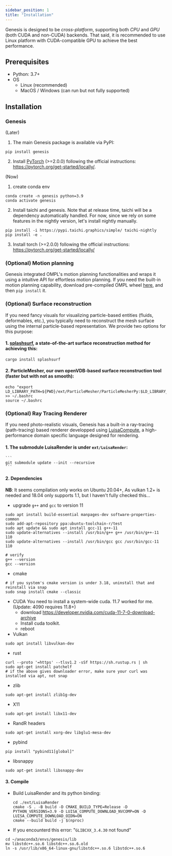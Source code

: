 ```yaml
---
sidebar_position: 1
title: "Installation"
---
```


Genesis is designed to be *cross-platform*, supporting both *CPU* and *GPU* (both CUDA and non-CUDA) backends. That said, it is recommended to use Linux platform with CUDA-compatible GPU to achieve the best performance.

## Prerequisites
* Python: 3.7+
* OS
  * Linux (recommended)
  * MacOS / Windows (can run but not fully supported)

## Installation
### Genesis

(Later)
1. The main Genesis package is available via PyPI:
```
pip install genesis
```
2. Install [PyTorch](https://pytorch.org) (>=2.0.0) following the official instructions: https://pytorch.org/get-started/locally/.


(Now)
1. create conda env
```
conda create -n genesis python=3.9
conda activate genesis
```

2. Install taichi and genesis.
Note that at release time, taichi will be a dependency automatically handled. For now, since we rely on some features in the nightly version, let's install nightly manually.
```
pip install -i https://pypi.taichi.graphics/simple/ taichi-nightly
pip install -e .
```

3. Install torch (>=2.0.0) following the official instructions: https://pytorch.org/get-started/locally/


### (Optional) Motion planning
Genesis integrated OMPL's motion planning functionalities and wraps it using a intuitive API for effortless motion planning. If you need the built-in motion planning capability, download pre-compiled OMPL wheel [here](https://github.com/ompl/ompl/releases/tag/prerelease), and then `pip install` it.

### (Optional) Surface reconstruction
If you need fancy visuals for visualizing particle-based entities (fluids, deformables, etc.), you typically need to reconstruct the mesh surface using the internal particle-based representation. We provide two options for this purpose:

#### 1. [splashsurf](https://github.com/InteractiveComputerGraphics/splashsurf), a state-of-the-art surface reconstruction method for achieving this:
```
cargo install splashsurf
```
#### 2. ParticleMesher, our own openVDB-based surface reconstruction tool (faster but with not as smooth):
```
echo "export LD_LIBRARY_PATH=${PWD}/ext/ParticleMesher/ParticleMesherPy:$LD_LIBRARY_PATH" >> ~/.bashrc
source ~/.bashrc
```


### (Optional) Ray Tracing Renderer

If you need photo-realistic visuals, Genesis has a built-in a ray-tracing (path-tracing) based renderer developped using [LuisaCompute](https://github.com/LuisaGroup/LuisaCompute), a high-performance domain specific language designed for rendering.

#### 1. The submodule LuisaRender is under `ext/LuisaRender`:
    ```
    git submodule update --init --recursive
    ```
#### 2. Dependencies

**NB**: It seems compilation only works on Ubuntu 20.04+, As vulkan 1.2+ is needed and 18.04 only supports 1.1, but I haven't fully checked this...

- upgrade `g++` and `gcc` to version 11
```
sudo apt install build-essential manpages-dev software-properties-common
sudo add-apt-repository ppa:ubuntu-toolchain-r/test
sudo apt update && sudo apt install gcc-11 g++-11
sudo update-alternatives --install /usr/bin/g++ g++ /usr/bin/g++-11 110
sudo update-alternatives --install /usr/bin/gcc gcc /usr/bin/gcc-11 110

# verify
g++ --version
gcc --version
```
- cmake
```
# if you system's cmake version is under 3.18, uninstall that and reinstall via snap
sudo snap install cmake --classic
```
- CUDA
You need to install a system-wide cuda. 11.7 worked for me. (Update: 4090 requires 11.8+)
    - download https://developer.nvidia.com/cuda-11-7-0-download-archive
    - Install cuda toolkit.
    - reboot
- Vulkan
```
sudo apt install libvulkan-dev
```
- rust
```
curl --proto '=https' --tlsv1.2 -sSf https://sh.rustup.rs | sh
sudo apt-get install patchelf
# if the above gives downloader error, make sure your curl was installed via apt, not snap
```
- zlib
```
sudo apt-get install zlib1g-dev
```
- X11
```
sudo apt-get install libx11-dev
```
- RandR headers
```
sudo apt-get install xorg-dev libglu1-mesa-dev
```
- pybind
```
pip install "pybind11[global]"
```
- libsnappy
```
sudo apt-get install libsnappy-dev
```
#### 3. Compile
- Build LuisaRender and its python binding:
    ```
    cd ./ext/LuisaRender
    cmake -S . -B build -D CMAKE_BUILD_TYPE=Release -D PYTHON_VERSIONS=3.9 -D LUISA_COMPUTE_DOWNLOAD_NVCOMP=ON -D LUISA_COMPUTE_DOWNLOAD_OIDN=ON
    cmake --build build -j $(nproc)
    ```
- If you encounterd this error: "`GLIBCXX_3.4.30` not found"
```
cd ~/anaconda3/envs/genesis/lib
mv libstdc++.so.6 libstdc++.so.6.old
ln -s /usr/lib/x86_64-linux-gnu/libstdc++.so.6 libstdc++.so.6
```


